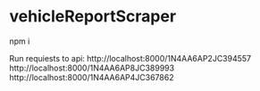 # vehicleReportScraper

npm i

Run requiests to api:
http://localhost:8000/1N4AA6AP2JC394557
http://localhost:8000/1N4AA6AP8JC389993
http://localhost:8000/1N4AA6AP4JC367862
